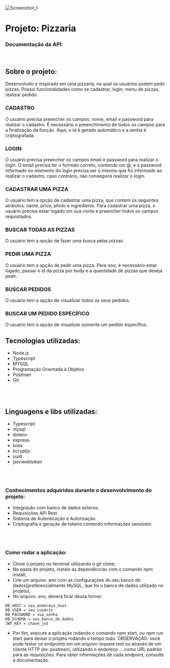![Screenshot_1](https://user-images.githubusercontent.com/45580434/79641791-06e1c100-8170-11ea-8ecf-b6c889805d55.png)
<br>


# Projeto: Pizzaria

### Documentação da API:

<br>

## Sobre o projeto: 
Desenvolvido e inspirado em uma pizzaria, na qual os usuários podem pedir pizzas. Possui funcionalidades como se cadastrar, login, menu de pizzas, realizar pedido.

### CADASTRO
O usuário precisa preencher os campos: nome, email e password para realizar o cadastro. É necessário o preenchimento de todos os campos para a finalização da função. Aqui, o id é gerado automático e a senha é criptografada.

### LOGIN
O usuário precisa preencher os campos email e password para realizar o login. O email precisa ter o formato correto, contendo um @, e o password informado no momento do login precisa ser o mesmo que foi informado ao realizar o cadastro, caso contrário, não conseguirá realizar o login.
<br>

### CADASTRAR UMA PIZZA
O usuário tem a opção de cadastrar uma pizza, que contem os seguintes atributos: name, price, photo e ingredients. Para cadastrar uma pizza, o usuário precisa estar logado em sua conta e preencher todos os campos requisitados. 
<br>

### BUSCAR TODAS AS PIZZAS
O usuário tem a opção de fazer uma busca pelas pizzas.
<br>

### PEDIR UMA PIZZA
O usuário tem a opção de pedir uma pizza. Para isso, é necessário estar logado, passar o id da pizza por body e a quantidade de pizzas que deseja pedir.
<br>

### BUSCAR PEDIDOS
O usuário tem a opção de visualizar todos os seus pedidos.
<br>

### BUSCAR UM PEDIDO ESPECÍFICO
O usuário tem a opção de visualizar somente um pedido específico.

## Tecnologias utilizadas:
- Node.js
- Typescript
- MYSQL
- Programação Orientada à Objetos
- Postman
- Git
<br>
<br>

## Linguagens e libs utilizadas:
- Typescript
- mysql
- dotenv
- express
- knex
- bcryptjs
- uuid
- jsonwebtoken
<br>
<br>

### Conhecimentos adquiridos durante o desenvolvimento do projeto:
- Integração com banco de dados externo.
- Requisições API Rest.
- Sistema de Autenticação e Autorização.
- Criptografia e geração de tokens contendo informações sensíveis.
<br>
<br>

### Como rodar a aplicação:
- Clone o projeto no terminal utilizando o git clone;
- Na pasta do projeto, instale as dependências com o comando npm install;
- Crie um arquivo .env com as configurações do seu banco de dados(preferencialmente MySQL, que foi o banco de dados utilizado no projeto);
- No arquivo .env, deverá ficar dessa forma:

```
DB_HOST = seu_endereço_host
DB_USER = seu_usuário
DB_PASSWORD = sua_senha
DB_SCHEMA = seu_banco_de_dados
JWT_KEY = chave_jwt
```
- Por fim, execute a aplicação rodando o comando npm start, ou npm run start para deixar o projeto rodando o tempo todo.
OBSERVAÇÃO: você pode testar os endpoints em um arquivo request.rest ou através de um cliente HTTP (ex: postman), utilizando o endereço ... como URL padrão para as requisições. Para obter informações de cada endpoint, consulte a documentação.
<br>